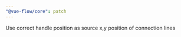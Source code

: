 ```yaml
---
"@vue-flow/core": patch
---
```


Use correct handle position as source x,y position of connection lines
